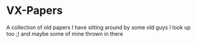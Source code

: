 # VX-Papers
A collection of old papers I have sitting around by some old guys I look up too  ;) and maybe some of mine thrown in there 

